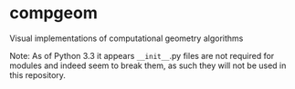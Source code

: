 # compgeom
Visual implementations of computational geometry algorithms

Note: As of Python 3.3 it appears `__init__`.py files are not required for modules and indeed seem to break them, as such they will not be used in this repository.
